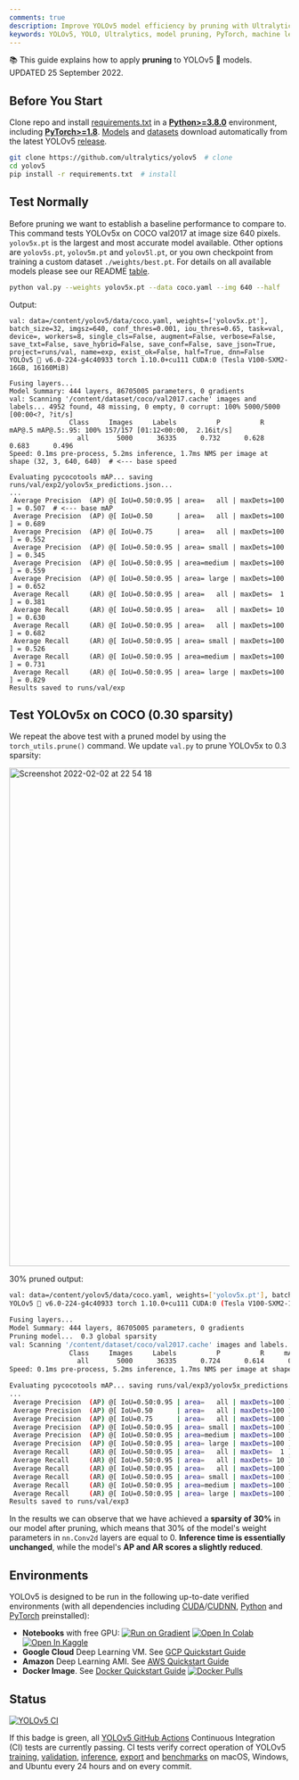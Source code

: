 ```yaml
---
comments: true
description: Improve YOLOv5 model efficiency by pruning with Ultralytics. Understand the process, conduct tests and view the impact on accuracy and sparsity. Test-maintained API environments.
keywords: YOLOv5, YOLO, Ultralytics, model pruning, PyTorch, machine learning, deep learning, computer vision, object detection
---
```


📚 This guide explains how to apply **pruning** to YOLOv5 🚀 models.
UPDATED 25 September 2022.

## Before You Start

Clone repo and install [requirements.txt](https://github.com/ultralytics/yolov5/blob/master/requirements.txt) in a [**Python>=3.8.0**](https://www.python.org/) environment, including [**PyTorch>=1.8**](https://pytorch.org/get-started/locally/). [Models](https://github.com/ultralytics/yolov5/tree/master/models) and [datasets](https://github.com/ultralytics/yolov5/tree/master/data) download automatically from the latest YOLOv5 [release](https://github.com/ultralytics/yolov5/releases).

```bash
git clone https://github.com/ultralytics/yolov5  # clone
cd yolov5
pip install -r requirements.txt  # install
```

## Test Normally

Before pruning we want to establish a baseline performance to compare to. This command tests YOLOv5x on COCO val2017 at image size 640 pixels. `yolov5x.pt` is the largest and most accurate model available. Other options are `yolov5s.pt`, `yolov5m.pt` and `yolov5l.pt`, or you own checkpoint from training a custom dataset `./weights/best.pt`. For details on all available models please see our README [table](https://github.com/ultralytics/yolov5#pretrained-checkpoints).

```bash
python val.py --weights yolov5x.pt --data coco.yaml --img 640 --half
```

Output:

```shell
val: data=/content/yolov5/data/coco.yaml, weights=['yolov5x.pt'], batch_size=32, imgsz=640, conf_thres=0.001, iou_thres=0.65, task=val, device=, workers=8, single_cls=False, augment=False, verbose=False, save_txt=False, save_hybrid=False, save_conf=False, save_json=True, project=runs/val, name=exp, exist_ok=False, half=True, dnn=False
YOLOv5 🚀 v6.0-224-g4c40933 torch 1.10.0+cu111 CUDA:0 (Tesla V100-SXM2-16GB, 16160MiB)

Fusing layers...
Model Summary: 444 layers, 86705005 parameters, 0 gradients
val: Scanning '/content/dataset/coco/val2017.cache' images and labels... 4952 found, 48 missing, 0 empty, 0 corrupt: 100% 5000/5000 [00:00<?, ?it/s]
               Class     Images     Labels          P          R     mAP@.5 mAP@.5:.95: 100% 157/157 [01:12<00:00,  2.16it/s]
                 all       5000      36335      0.732      0.628      0.683      0.496
Speed: 0.1ms pre-process, 5.2ms inference, 1.7ms NMS per image at shape (32, 3, 640, 640)  # <--- base speed

Evaluating pycocotools mAP... saving runs/val/exp2/yolov5x_predictions.json...
...
 Average Precision  (AP) @[ IoU=0.50:0.95 | area=   all | maxDets=100 ] = 0.507  # <--- base mAP
 Average Precision  (AP) @[ IoU=0.50      | area=   all | maxDets=100 ] = 0.689
 Average Precision  (AP) @[ IoU=0.75      | area=   all | maxDets=100 ] = 0.552
 Average Precision  (AP) @[ IoU=0.50:0.95 | area= small | maxDets=100 ] = 0.345
 Average Precision  (AP) @[ IoU=0.50:0.95 | area=medium | maxDets=100 ] = 0.559
 Average Precision  (AP) @[ IoU=0.50:0.95 | area= large | maxDets=100 ] = 0.652
 Average Recall     (AR) @[ IoU=0.50:0.95 | area=   all | maxDets=  1 ] = 0.381
 Average Recall     (AR) @[ IoU=0.50:0.95 | area=   all | maxDets= 10 ] = 0.630
 Average Recall     (AR) @[ IoU=0.50:0.95 | area=   all | maxDets=100 ] = 0.682
 Average Recall     (AR) @[ IoU=0.50:0.95 | area= small | maxDets=100 ] = 0.526
 Average Recall     (AR) @[ IoU=0.50:0.95 | area=medium | maxDets=100 ] = 0.731
 Average Recall     (AR) @[ IoU=0.50:0.95 | area= large | maxDets=100 ] = 0.829
Results saved to runs/val/exp
```

## Test YOLOv5x on COCO (0.30 sparsity)

We repeat the above test with a pruned model by using the `torch_utils.prune()` command. We update `val.py` to prune YOLOv5x to 0.3 sparsity:

<img width="894" alt="Screenshot 2022-02-02 at 22 54 18" src="https://user-images.githubusercontent.com/26833433/152243799-b0ac2777-b1a8-47b1-801a-2e4c93c06ead.png">

30% pruned output:

```bash
val: data=/content/yolov5/data/coco.yaml, weights=['yolov5x.pt'], batch_size=32, imgsz=640, conf_thres=0.001, iou_thres=0.65, task=val, device=, workers=8, single_cls=False, augment=False, verbose=False, save_txt=False, save_hybrid=False, save_conf=False, save_json=True, project=runs/val, name=exp, exist_ok=False, half=True, dnn=False
YOLOv5 🚀 v6.0-224-g4c40933 torch 1.10.0+cu111 CUDA:0 (Tesla V100-SXM2-16GB, 16160MiB)

Fusing layers...
Model Summary: 444 layers, 86705005 parameters, 0 gradients
Pruning model...  0.3 global sparsity
val: Scanning '/content/dataset/coco/val2017.cache' images and labels... 4952 found, 48 missing, 0 empty, 0 corrupt: 100% 5000/5000 [00:00<?, ?it/s]
               Class     Images     Labels          P          R     mAP@.5 mAP@.5:.95: 100% 157/157 [01:11<00:00,  2.19it/s]
                 all       5000      36335      0.724      0.614      0.671      0.478
Speed: 0.1ms pre-process, 5.2ms inference, 1.7ms NMS per image at shape (32, 3, 640, 640)  # <--- prune mAP

Evaluating pycocotools mAP... saving runs/val/exp3/yolov5x_predictions.json...
...
 Average Precision  (AP) @[ IoU=0.50:0.95 | area=   all | maxDets=100 ] = 0.489  # <--- prune mAP
 Average Precision  (AP) @[ IoU=0.50      | area=   all | maxDets=100 ] = 0.677
 Average Precision  (AP) @[ IoU=0.75      | area=   all | maxDets=100 ] = 0.537
 Average Precision  (AP) @[ IoU=0.50:0.95 | area= small | maxDets=100 ] = 0.334
 Average Precision  (AP) @[ IoU=0.50:0.95 | area=medium | maxDets=100 ] = 0.542
 Average Precision  (AP) @[ IoU=0.50:0.95 | area= large | maxDets=100 ] = 0.635
 Average Recall     (AR) @[ IoU=0.50:0.95 | area=   all | maxDets=  1 ] = 0.370
 Average Recall     (AR) @[ IoU=0.50:0.95 | area=   all | maxDets= 10 ] = 0.612
 Average Recall     (AR) @[ IoU=0.50:0.95 | area=   all | maxDets=100 ] = 0.664
 Average Recall     (AR) @[ IoU=0.50:0.95 | area= small | maxDets=100 ] = 0.496
 Average Recall     (AR) @[ IoU=0.50:0.95 | area=medium | maxDets=100 ] = 0.722
 Average Recall     (AR) @[ IoU=0.50:0.95 | area= large | maxDets=100 ] = 0.803
Results saved to runs/val/exp3
```

In the results we can observe that we have achieved a **sparsity of 30%** in our model after pruning, which means that 30% of the model's weight parameters in `nn.Conv2d` layers are equal to 0. **Inference time is essentially unchanged**, while the model's **AP and AR scores a slightly reduced**.

## Environments

YOLOv5 is designed to be run in the following up-to-date verified environments (with all dependencies including [CUDA](https://developer.nvidia.com/cuda)/[CUDNN](https://developer.nvidia.com/cudnn), [Python](https://www.python.org/) and [PyTorch](https://pytorch.org/) preinstalled):

- **Notebooks** with free GPU: <a href="https://bit.ly/yolov5-paperspace-notebook"><img src="https://assets.paperspace.io/img/gradient-badge.svg" alt="Run on Gradient"></a> <a href="https://colab.research.google.com/github/ultralytics/yolov5/blob/master/tutorial.ipynb"><img src="https://colab.research.google.com/assets/colab-badge.svg" alt="Open In Colab"></a> <a href="https://www.kaggle.com/ultralytics/yolov5"><img src="https://kaggle.com/static/images/open-in-kaggle.svg" alt="Open In Kaggle"></a>
- **Google Cloud** Deep Learning VM. See [GCP Quickstart Guide](https://docs.ultralytics.com/yolov5/environments/google_cloud_quickstart_tutorial/)
- **Amazon** Deep Learning AMI. See [AWS Quickstart Guide](https://docs.ultralytics.com/yolov5/environments/aws_quickstart_tutorial/)
- **Docker Image**. See [Docker Quickstart Guide](https://docs.ultralytics.com/yolov5/environments/docker_image_quickstart_tutorial/) <a href="https://hub.docker.com/r/ultralytics/yolov5"><img src="https://img.shields.io/docker/pulls/ultralytics/yolov5?logo=docker" alt="Docker Pulls"></a>

## Status

<a href="https://github.com/ultralytics/yolov5/actions/workflows/ci-testing.yml"><img src="https://github.com/ultralytics/yolov5/actions/workflows/ci-testing.yml/badge.svg" alt="YOLOv5 CI"></a>

If this badge is green, all [YOLOv5 GitHub Actions](https://github.com/ultralytics/yolov5/actions) Continuous Integration (CI) tests are currently passing. CI tests verify correct operation of YOLOv5 [training](https://github.com/ultralytics/yolov5/blob/master/train.py), [validation](https://github.com/ultralytics/yolov5/blob/master/val.py), [inference](https://github.com/ultralytics/yolov5/blob/master/detect.py), [export](https://github.com/ultralytics/yolov5/blob/master/export.py) and [benchmarks](https://github.com/ultralytics/yolov5/blob/master/benchmarks.py) on macOS, Windows, and Ubuntu every 24 hours and on every commit.

